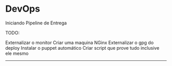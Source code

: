 DevOps
======

Iniciando Pipeline de Entrega


TODO:

 Externalizar o monitor
 Criar uma maquina NGinx
 Externalizar o gpg do deploy
 Instalar o puppet automático
 Criar script que prove tudo inclusive ele mesmo



 -----------------------------
